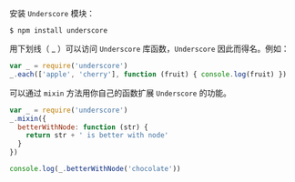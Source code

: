 安装 `Underscore` 模块：

```console
$ npm install underscore
```

用下划线（ \_ ）可以访问 `Underscore` 库函数，`Underscore` 因此而得名。例如：

```js
var _ = require('underscore')
_.each(['apple', 'cherry'], function (fruit) { console.log(fruit) })
```

可以通过 `mixin` 方法用你自己的函数扩展 `Underscore` 的功能。

```js
var _ = require('underscore')
_.mixin({
  betterWithNode: function (str) {
    return str + ' is better with node'
  }
})

console.log(_.betterWithNode('chocolate'))
```

